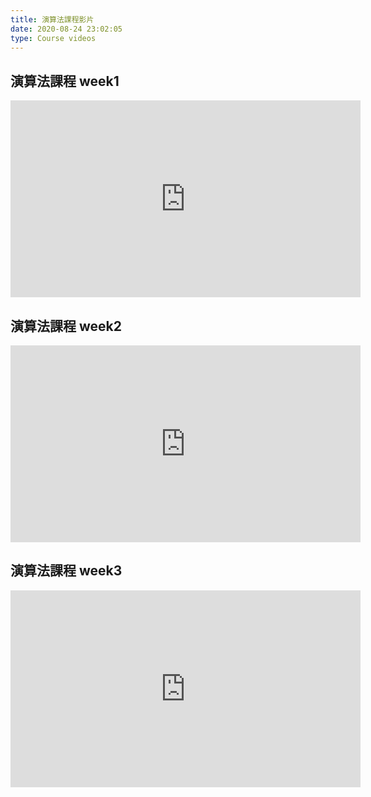 ```yaml
---
title: 演算法課程影片
date: 2020-08-24 23:02:05
type: Course videos
---
```


## 演算法課程 week1
<iframe width="560" height="315" src="https://www.youtube.com/embed/WAYQfBVbzck" frameborder="0" allow="accelerometer; autoplay; clipboard-write; encrypted-media; gyroscope; picture-in-picture" allowfullscreen></iframe>

## 演算法課程 week2
<iframe width="560" height="315" src="https://www.youtube.com/embed/O_Z-DcMNMnY" frameborder="0" allow="accelerometer; autoplay; clipboard-write; encrypted-media; gyroscope; picture-in-picture" allowfullscreen></iframe>

## 演算法課程 week3
<iframe width="560" height="315" src="https://www.youtube.com/embed/Bzddq95W-z0" frameborder="0" allow="accelerometer; autoplay; clipboard-write; encrypted-media; gyroscope; picture-in-picture" allowfullscreen></iframe>